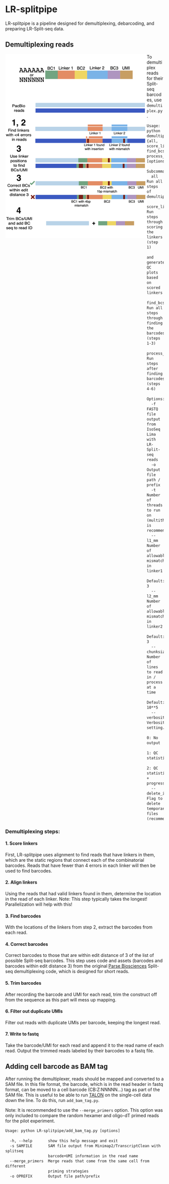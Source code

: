 # LR-splitpipe

LR-splitpipe is a pipeline designed for demultiplexing, debarcoding, and preparing LR-Split-seq data.

## Demultiplexing reads

<img align="left" width="450" src="demux_pipeline.png">


To demultiplex reads for their Split-seq barcodes, use `demultiplex.py`.

```
Usage: python demultiplex.py {all, score_linkers, find_bcs, process_bcs} [options]

Subcommands:
  all                  Run all steps of demultiplexing
  score_linkers        Run steps through scoring the linkers (step 1)
                       and generate QC plots based on scored linkers
  find_bcs             Run all steps through finding the barcodes (steps 1-3)
  process_bcs          Run steps after finding barcodes (steps 4-6)

Options:
  -f                   FASTQ file output from IsoSeq Lima with LR-Split-seq reads
  -o                   Output file path / prefix
  -t                   Number of threads to run on (multithreading is recommended)
  --l1_mm              Number of allowable mismatches in linker1
                        Default: 3
  --l2_mm              Number of allowable mismatches in linker2
                        Default: 3
  --chunksize          Number of lines to read in / process at a time
                        Default: 10**5
  --verbosity          Verbosity setting.
                         0: No output
                         1: QC statistics
                         2: QC statistics + progress
  --delete_input       Flag to delete temporary files (recommended!)
```

### Demultiplexing steps:

#### 1. Score linkers

First, LR-splitpipe uses alignment to find reads that have linkers in them, which are the static regions that connect each of the combinatorial barcodes. Reads that have fewer than 4 errors in each linker will then be used to find barcodes.

#### 2. Align linkers

Using the reads that had valid linkers found in them, determine the location in the read of each linker.
Note: This step typically takes the longest! Parallelization will help with this!

#### 3. Find barcodes

With the locations of the linkers from step 2, extract the barcodes from each read.

#### 4. Correct barcodes

Correct barcodes to those that are within edit distance of 3 of the list of possible Split-seq barcodes. This step uses code and assets (barcodes and barcodes within edit distance 3) from the original [Parse Biosciences](https://www.parsebiosciences.com/) Split-seq demultiplexing code, which is designed for short reads.

#### 5. Trim barcodes

After recording the barcode and UMI for each read, trim the construct off from the sequence as this part will mess up mapping.

#### 6. Filter out duplicate UMIs

Filter out reads with duplicate UMIs per barcode, keeping the longest read.

#### 7. Write to fastq

Take the barcode/UMI for each read and append it to the read name of each read. Output the trimmed reads labeled by their barcodes to a fastq file.



## Adding cell barcode as BAM tag

After running the demultiplexer, reads should be mapped and converted to a SAM file. In this file format, the barcode, which is in the read header in fastq format, can be moved to a cell barcode (CB:Z:NNNNN...) tag as part of the SAM file. This is useful to be able to run [TALON](https://github.com/mortazavilab/TALON) on the single-cell data down the line. To do this, run `add_bam_tag.py`.

Note: It is recommended to use the `--merge_primers` option. This option was only included to compare the random hexamer and oligo-dT primed reads for the pilot experiment.

```
Usage: python LR-splitpipe/add_bam_tag.py [options]

  -h, --help       show this help message and exit
  -s SAMFILE       SAM file output from Minimap2/TranscriptClean with splitseq
                   barcode+UMI information in the read name
  --merge_primers  Merge reads that come from the same cell from different
                   priming strategies
  -o OPREFIX       Output file path/prefix
```
